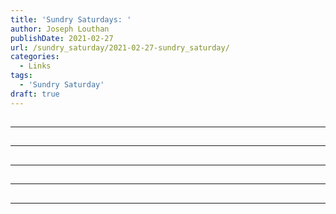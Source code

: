 ```yaml
---
title: 'Sundry Saturdays: '
author: Joseph Louthan
publishDate: 2021-02-27
url: /sundry_saturday/2021-02-27-sundry_saturday/
categories:
  - Links
tags:
  - 'Sundry Saturday'
draft: true
---
```


##


------

##


------

##


------

##


------

##


------

